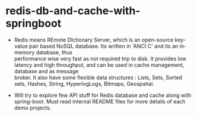 # redis-db-and-cache-with-springboot

- Redis means REmote DIctionary Server, which is an open-source key-value pair based NoSQL database. Its written in 'ANCI C' and its an in-memory database, thus     
  performance wise very fast as not required trip to disk. It provides low latency and high throughput, and can be used in cache management, database and as message  
  broker. It also have some flexible data structures : Lists, Sets, Sorted sets, Hashes, String, HyperlogLogs, Bitmaps, Geospatial.

- Will try to explore few API stuff for Redis database and cache along with spring-boot. Must read internal README files for more details of each demo projects.
